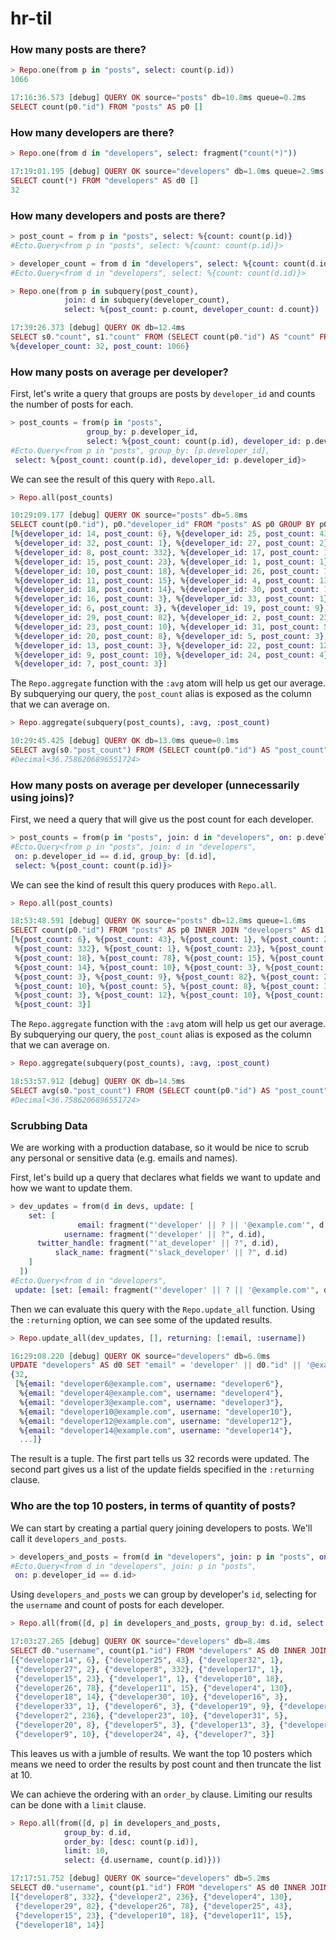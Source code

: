 # hr-til

### How many posts are there?

```elixir
> Repo.one(from p in "posts", select: count(p.id))
1066

17:16:36.573 [debug] QUERY OK source="posts" db=10.8ms queue=0.2ms
SELECT count(p0."id") FROM "posts" AS p0 []
```

### How many developers are there?

```elixir
> Repo.one(from d in "developers", select: fragment("count(*)"))

17:19:01.195 [debug] QUERY OK source="developers" db=1.0ms queue=2.9ms
SELECT count(*) FROM "developers" AS d0 []
32
```

### How many developers and posts are there?

```elixir
> post_count = from p in "posts", select: %{count: count(p.id)}
#Ecto.Query<from p in "posts", select: %{count: count(p.id)}>

> developer_count = from d in "developers", select: %{count: count(d.id)}
#Ecto.Query<from d in "developers", select: %{count: count(d.id)}>

> Repo.one(from p in subquery(post_count),
            join: d in subquery(developer_count),
            select: %{post_count: p.count, developer_count: d.count})

17:39:26.373 [debug] QUERY OK db=12.4ms
SELECT s0."count", s1."count" FROM (SELECT count(p0."id") AS "count" FROM "posts" AS p0) AS s0 INNER JOIN (SELECT count(d0."id") AS "count" FROM "developers" AS d0) AS s1 ON TRUE []
%{developer_count: 32, post_count: 1066}
```

### How many posts on average per developer?

First, let's write a query that groups are posts by `developer_id` and
counts the number of posts for each.

```elixir
> post_counts = from(p in "posts",
                 group_by: p.developer_id,
                 select: %{post_count: count(p.id), developer_id: p.developer_id})
#Ecto.Query<from p in "posts", group_by: [p.developer_id],
 select: %{post_count: count(p.id), developer_id: p.developer_id}>
```

We can see the result of this query with `Repo.all`.

```elixir
> Repo.all(post_counts)

10:29:09.177 [debug] QUERY OK source="posts" db=5.8ms
SELECT count(p0."id"), p0."developer_id" FROM "posts" AS p0 GROUP BY p0."developer_id" []
[%{developer_id: 14, post_count: 6}, %{developer_id: 25, post_count: 43},
 %{developer_id: 32, post_count: 1}, %{developer_id: 27, post_count: 2},
 %{developer_id: 8, post_count: 332}, %{developer_id: 17, post_count: 1},
 %{developer_id: 15, post_count: 23}, %{developer_id: 1, post_count: 1},
 %{developer_id: 10, post_count: 18}, %{developer_id: 26, post_count: 78},
 %{developer_id: 11, post_count: 15}, %{developer_id: 4, post_count: 130},
 %{developer_id: 18, post_count: 14}, %{developer_id: 30, post_count: 10},
 %{developer_id: 16, post_count: 3}, %{developer_id: 33, post_count: 1},
 %{developer_id: 6, post_count: 3}, %{developer_id: 19, post_count: 9},
 %{developer_id: 29, post_count: 82}, %{developer_id: 2, post_count: 236},
 %{developer_id: 23, post_count: 10}, %{developer_id: 31, post_count: 5},
 %{developer_id: 20, post_count: 8}, %{developer_id: 5, post_count: 3},
 %{developer_id: 13, post_count: 3}, %{developer_id: 22, post_count: 12},
 %{developer_id: 9, post_count: 10}, %{developer_id: 24, post_count: 4},
 %{developer_id: 7, post_count: 3}]
```

The `Repo.aggregate` function with the `:avg` atom will help us get our
average. By subquerying our query, the `post_count` alias is exposed as the
column that we can average on.

```elixir
> Repo.aggregate(subquery(post_counts), :avg, :post_count)

10:29:45.425 [debug] QUERY OK db=13.0ms queue=0.1ms
SELECT avg(s0."post_count") FROM (SELECT count(p0."id") AS "post_count", p0."developer_id" AS "developer_id" FROM "posts" AS p0 GROUP BY p0."developer_id") AS s0 []
#Decimal<36.7586206896551724>
```

### How many posts on average per developer (unnecessarily using joins)?

First, we need a query that will give us the post count for each developer.

```elixir
> post_counts = from(p in "posts", join: d in "developers", on: p.developer_id == d.id, group_by: d.id, select: %{post_count: count(p.id)})
#Ecto.Query<from p in "posts", join: d in "developers",
 on: p.developer_id == d.id, group_by: [d.id],
 select: %{post_count: count(p.id)}>
```

We can see the kind of result this query produces with `Repo.all`.

```elixir
> Repo.all(post_counts)

18:53:48.591 [debug] QUERY OK source="posts" db=12.8ms queue=1.6ms
SELECT count(p0."id") FROM "posts" AS p0 INNER JOIN "developers" AS d1 ON p0."developer_id" = d1."id" GROUP BY d1."id" []
[%{post_count: 6}, %{post_count: 43}, %{post_count: 1}, %{post_count: 2},
 %{post_count: 332}, %{post_count: 1}, %{post_count: 23}, %{post_count: 1},
 %{post_count: 18}, %{post_count: 78}, %{post_count: 15}, %{post_count: 130},
 %{post_count: 14}, %{post_count: 10}, %{post_count: 3}, %{post_count: 1},
 %{post_count: 3}, %{post_count: 9}, %{post_count: 82}, %{post_count: 236},
 %{post_count: 10}, %{post_count: 5}, %{post_count: 8}, %{post_count: 3},
 %{post_count: 3}, %{post_count: 12}, %{post_count: 10}, %{post_count: 4},
 %{post_count: 3}]
```

The `Repo.aggregate` function with the `:avg` atom will help us get our
average. By subquerying our query, the `post_count` alias is exposed as the
column that we can average on.

```elixir
> Repo.aggregate(subquery(post_counts), :avg, :post_count)

18:53:57.912 [debug] QUERY OK db=14.5ms
SELECT avg(s0."post_count") FROM (SELECT count(p0."id") AS "post_count" FROM "posts" AS p0 INNER JOIN "developers" AS d1 ON p0."developer_id" = d1."id" GROUP BY d1."id") AS s0 []
#Decimal<36.7586206896551724>
```

### Scrubbing Data

We are working with a production database, so it would be nice to scrub any
personal or sensitive data (e.g. emails and names).

First, let's build up a query that declares what fields we want to update
and how we want to update them.

```elixir
> dev_updates = from(d in devs, update: [
    set: [
               email: fragment("'developer' || ? || '@example.com'", d.id),
            username: fragment("'developer' || ?", d.id),
      twitter_handle: fragment("'at_developer' || ?", d.id),
          slack_name: fragment("'slack_developer' || ?", d.id)
    ]
  ])
#Ecto.Query<from d in "developers",
 update: [set: [email: fragment("'developer' || ? || '@example.com'", d.id), username: fragment("'developer' || ?", d.id), twitter_handle: fragment("'at_developer' || ?", d.id), slack_name: fragment("'slack_developer' || ?", d.id)]]>
```

Then we can evaluate this query with the `Repo.update_all` function. Using
the `:returning` option, we can see some of the updated results.

```elixir
> Repo.update_all(dev_updates, [], returning: [:email, :username])

16:29:08.220 [debug] QUERY OK source="developers" db=6.0ms
UPDATE "developers" AS d0 SET "email" = 'developer' || d0."id" || '@example.com', "username" = 'developer' || d0."id", "twitter_handle" = 'at_developer' || d0."id", "slack_name" = 'slack_developer' || d0."id" RETURNING d0."email", d0."username" []
{32,
 [%{email: "developer6@example.com", username: "developer6"},
  %{email: "developer4@example.com", username: "developer4"},
  %{email: "developer3@example.com", username: "developer3"},
  %{email: "developer10@example.com", username: "developer10"},
  %{email: "developer12@example.com", username: "developer12"},
  %{email: "developer14@example.com", username: "developer14"},
  ...]}
```

The result is a tuple. The first part tells us 32 records were updated. The
second part gives us a list of the update fields specified in the
`:returning` clause.

### Who are the top 10 posters, in terms of quantity of posts?

We can start by creating a partial query joining developers to posts. We'll
call it `developers_and_posts`.

```elixir
> developers_and_posts = from(d in "developers", join: p in "posts", on: p.developer_id == d.id)
#Ecto.Query<from d in "developers", join: p in "posts",
 on: p.developer_id == d.id>
```

Using `developers_and_posts` we can group by developer's `id`, selecting for
the `username` and count of posts for each developer.

```elixir
> Repo.all(from([d, p] in developers_and_posts, group_by: d.id, select: {d.username, count(p.id)}))

17:03:27.265 [debug] QUERY OK source="developers" db=8.4ms
SELECT d0."username", count(p1."id") FROM "developers" AS d0 INNER JOIN "posts" AS p1 ON p1."developer_id" = d0."id" GROUP BY d0."id" []
[{"developer14", 6}, {"developer25", 43}, {"developer32", 1},
 {"developer27", 2}, {"developer8", 332}, {"developer17", 1},
 {"developer15", 23}, {"developer1", 1}, {"developer10", 18},
 {"developer26", 78}, {"developer11", 15}, {"developer4", 130},
 {"developer18", 14}, {"developer30", 10}, {"developer16", 3},
 {"developer33", 1}, {"developer6", 3}, {"developer19", 9}, {"developer29", 82},
 {"developer2", 236}, {"developer23", 10}, {"developer31", 5},
 {"developer20", 8}, {"developer5", 3}, {"developer13", 3}, {"developer22", 12},
 {"developer9", 10}, {"developer24", 4}, {"developer7", 3}]
```

This leaves us with a jumble of results. We want the top 10 posters which
means we need to order the results by post count and then truncate the list
at 10.

We can achieve the ordering with an `order_by` clause. Limiting our results
can be done with a `limit` clause.

```elixir
> Repo.all(from([d, p] in developers_and_posts,
            group_by: d.id,
            order_by: [desc: count(p.id)],
            limit: 10,
            select: {d.username, count(p.id)}))

17:17:51.752 [debug] QUERY OK source="developers" db=5.2ms
SELECT d0."username", count(p1."id") FROM "developers" AS d0 INNER JOIN "posts" AS p1 ON p1."developer_id" = d0."id" GROUP BY d0."id" ORDER BY count(p1."id") DESC LIMIT 10 []
[{"developer8", 332}, {"developer2", 236}, {"developer4", 130},
 {"developer29", 82}, {"developer26", 78}, {"developer25", 43},
 {"developer15", 23}, {"developer10", 18}, {"developer11", 15},
 {"developer18", 14}]
```
